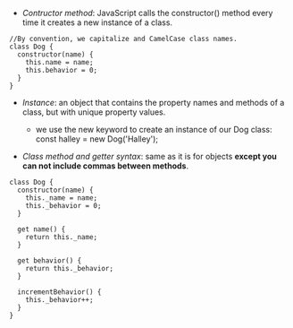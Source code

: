 - *Contructor method*: JavaScript calls the constructor() method every time it creates a new instance of a class.
```
//By convention, we capitalize and CamelCase class names.
class Dog { 
  constructor(name) {
    this.name = name;
    this.behavior = 0;
  }
}
```
- *Instance*: an object that contains the property names and methods of a class, but with unique property values.
    - we use the new keyword to create an instance of our Dog class: const halley = new Dog('Halley');

- *Class method and getter syntax*: same as it is for objects **except you can not include commas between methods**.
```
class Dog {
  constructor(name) {
    this._name = name;
    this._behavior = 0;
  }
 
  get name() {
    return this._name;
  }
 
  get behavior() {
    return this._behavior;
  }
 
  incrementBehavior() {
    this._behavior++;
  }
}
```
